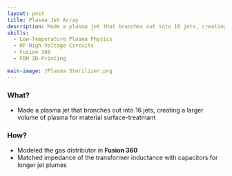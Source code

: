 ```yaml
---
layout: post
title: Plasma Jet Array
description: Made a plasma jet that branches out into 16 jets, creating a larger volume of plasma for material surface-treatmant
skills: 
  - Low-Temperature Plasma Physics
  - RF High-Voltage Circuits
  - Fusion 360
  - FDM 3D-Printing

main-image: /Plasma Sterilizer.png
---
```


### **What?**
 - Made a plasma jet that branches out into 16 jets, creating a larger volume of plasma for material surface-treatmant

### **How?**
- Modeled the gas distributor in **Fusion 360**
- Matched impedance of the transformer inductance with capacitors for longer jet plumes



